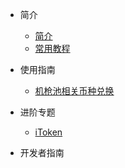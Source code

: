 - 简介
    - [简介](zh-cn/intro.md)
    - [常用教程](zh-cn/tuts.md)

- 使用指南
    - [机枪池相关币种兑换](zh-cn/buy-tokens.md)

- 进阶专题
    - [iToken](zh-cn/itokens.md)

- 开发者指南